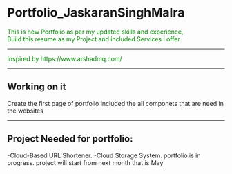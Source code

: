 # Portfolio_JaskaranSinghMalra

<p style="color: green;">This is new Portfolio as per my updated skills and experience,<br>
Build this resume as my Project and included Services i offer.</p>
<hr>
<p style="color: green;">Inspired by https://www.arshadmq.com/</p>
<hr>
<h2>Working on it</h2>
Create the first page of portfolio included the all componets that are need in the websites
<hr><h2>Project Needed for portfolio:</h2>
-Cloud-Based URL Shortener.
-Cloud Storage System.
portfolio is in progress.
project will start from next month that is May
